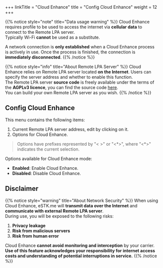+++
linkTitle = "Cloud Enhance"
title = "Config Cloud Enhance"
weight = 12
+++

{{% notice style="note" title="Data usage warning" %}}
Cloud Enhance requires profile to be used to access the internet via **cellular data** to connect to the Remote LPA server.  
Typically Wi-Fi **cannot** be used as a substitute.

A network connection is **only established** when a Cloud Enhance process is actively in use. Once the process is finished, the connection is **immediately disconnected**.
{{% /notice %}}

{{% notice style="info" title="About Remote LPA Server" %}}
Cloud Enhance relies on Remote LPA server located **on the Internet**. Users can specify the server address and whether to enable this function.  
The Remote LPA server **source code** is freely available under the terms of the **AGPLv3 licence**, you can find the source code [here](https://github.com/estkme-group/rlpa-server).  
You can build your own Remote LPA server as you wish.
{{% /notice %}}

## Config Cloud Enhance

This menu contains the following items:

1. Current Remote LPA server address, edit by clicking on it.
2. Options for Cloud Enhance.

> Options have prefixes represented by "\< \>" or "\<\*\>", where "\<\*\>" indicates the current selection.  

Options available for Cloud Enhance mode:

- **Enabled**: Enable Cloud Enhance.
- **Disabled**: Disable Cloud Enhance.

## Disclaimer

{{% notice style="warning" title="About Network Security" %}}
When using Cloud Enhance, eSTK.me will **transmit data over the Internet** and **communicate with external Remote LPA server**.  
During use, you will be exposed to the following risks:

1. **Privacy leakage**
2. **Risk from malicious servers**
3. **Risk from human error**

Cloud Enhance **cannot avoid monitoring and interception** by your carrier.  
**Use of this feature acknowledges your responsibility for internet access costs and understanding of potential interruptions in service.**
{{% /notice %}}
